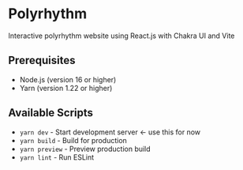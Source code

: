 # Polyrhythm
Interactive polyrhythm website using React.js with Chakra UI and Vite

## Prerequisites
- Node.js (version 16 or higher)
- Yarn (version 1.22 or higher)

## Available Scripts
- `yarn dev` - Start development server $\leftarrow$ use this for now
- `yarn build` - Build for production
- `yarn preview` - Preview production build
- `yarn lint` - Run ESLint
